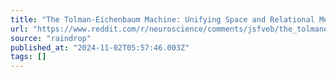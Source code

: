 ```yaml
---
title: "The Tolman-Eichenbaum Machine: Unifying Space and Relational Memory through Generalization in the Hippocampal Formation : r/neuroscience"
url: "https://www.reddit.com/r/neuroscience/comments/jsfveb/the_tolmaneichenbaum_machine_unifying_space_and/?rdt=45637"
source: "raindrop"
published_at: "2024-11-02T05:57:46.003Z"
tags: []
---
```


